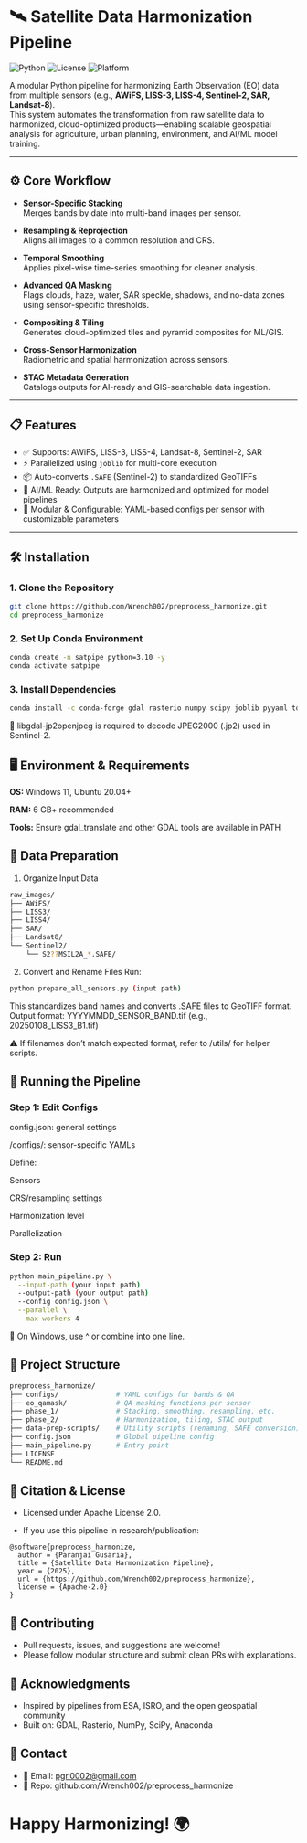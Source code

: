# 🛰️ Satellite Data Harmonization Pipeline

![Python](https://img.shields.io/badge/python-3.10+-blue?style=flat-square)
![License](https://img.shields.io/github/license/Wrench002/preprocess_harmonize?style=flat-square)
![Platform](https://img.shields.io/badge/platform-windows%20%7C%20linux-brightgreen?style=flat-square)

A modular Python pipeline for harmonizing Earth Observation (EO) data from multiple sensors (e.g., **AWiFS, LISS-3, LISS-4, Sentinel-2, SAR, Landsat-8**).  
This system automates the transformation from raw satellite data to harmonized, cloud-optimized products—enabling scalable geospatial analysis for agriculture, urban planning, environment, and AI/ML model training.

---

## ⚙️ Core Workflow

- **Sensor-Specific Stacking**  
  Merges bands by date into multi-band images per sensor.

- **Resampling & Reprojection**  
  Aligns all images to a common resolution and CRS.

- **Temporal Smoothing**  
  Applies pixel-wise time-series smoothing for cleaner analysis.

- **Advanced QA Masking**  
  Flags clouds, haze, water, SAR speckle, shadows, and no-data zones using sensor-specific thresholds.

- **Compositing & Tiling**  
  Generates cloud-optimized tiles and pyramid composites for ML/GIS.

- **Cross-Sensor Harmonization**  
  Radiometric and spatial harmonization across sensors.

- **STAC Metadata Generation**  
  Catalogs outputs for AI-ready and GIS-searchable data ingestion.

---

## 📋 Features

- ✅ Supports: AWiFS, LISS-3, LISS-4, Landsat-8, Sentinel-2, SAR  
- ⚡ Parallelized using `joblib` for multi-core execution  
- 📦 Auto-converts `.SAFE` (Sentinel-2) to standardized GeoTIFFs  
- 🧠 AI/ML Ready: Outputs are harmonized and optimized for model pipelines  
- 🧩 Modular & Configurable: YAML-based configs per sensor with customizable parameters  

---

## 🛠️ Installation

### 1. Clone the Repository
```bash
git clone https://github.com/Wrench002/preprocess_harmonize.git
cd preprocess_harmonize
```

### 2. Set Up Conda Environment
```bash
conda create -n satpipe python=3.10 -y
conda activate satpipe
```

### 3. Install Dependencies
```bash
conda install -c conda-forge gdal rasterio numpy scipy joblib pyyaml tqdm psutil libgdal-jp2openjpeg
```
📝 libgdal-jp2openjpeg is required to decode JPEG2000 (.jp2) used in Sentinel-2.


## 🖥️ Environment & Requirements
**OS:** Windows 11, Ubuntu 20.04+

**RAM:** 6 GB+ recommended

**Tools:** Ensure gdal_translate and other GDAL tools are available in PATH


## 📂 Data Preparation
1. Organize Input Data
```bash
raw_images/
├── AWiFS/
├── LISS3/
├── LISS4/
├── SAR/
├── Landsat8/
└── Sentinel2/
    └── S2??MSIL2A_*.SAFE/
```

2. Convert and Rename Files
Run:
```bash
python prepare_all_sensors.py (input path)
```
This standardizes band names and converts .SAFE files to GeoTIFF format.
Output format: YYYYMMDD_SENSOR_BAND.tif (e.g., 20250108_LISS3_B1.tif)

⚠️ If filenames don’t match expected format, refer to /utils/ for helper scripts.


## 🚀 Running the Pipeline
### Step 1: Edit Configs
config.json: general settings

/configs/: sensor-specific YAMLs

Define:

Sensors

CRS/resampling settings

Harmonization level

Parallelization

### Step 2: Run
```bash
python main_pipeline.py \
  --input-path (your input path)
  --output-path (your output path)
  --config config.json \
  --parallel \
  --max-workers 4
```
🔧 On Windows, use ^ or combine into one line.


## 📁 Project Structure
```bash
preprocess_harmonize/
├── configs/              # YAML configs for bands & QA
├── eo_qamask/            # QA masking functions per sensor
├── phase_1/              # Stacking, smoothing, resampling, etc.
├── phase_2/              # Harmonization, tiling, STAC output
├── data-prep-scripts/    # Utility scripts (renaming, SAFE conversion)
├── config.json           # Global pipeline config
├── main_pipeline.py      # Entry point
├── LICENSE
└── README.md
```


## 📖 Citation & License
* Licensed under Apache License 2.0.

* If you use this pipeline in research/publication:
```
@software{preprocess_harmonize,
  author = {Paranjai Gusaria},
  title = {Satellite Data Harmonization Pipeline},
  year = {2025},
  url = {https://github.com/Wrench002/preprocess_harmonize},
  license = {Apache-2.0}
}
```

## 🤝 Contributing
* Pull requests, issues, and suggestions are welcome!
* Please follow modular structure and submit clean PRs with explanations.

## 🙏 Acknowledgments
* Inspired by pipelines from ESA, ISRO, and the open geospatial community
* Built on: GDAL, Rasterio, NumPy, SciPy, Anaconda

## 💬 Contact
* 📧 Email: pgr.0002@gmail.com
* 🔗 Repo: github.com/Wrench002/preprocess_harmonize

# Happy Harmonizing! 🌍
